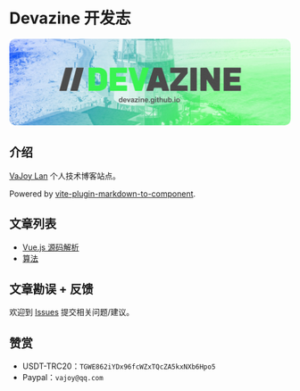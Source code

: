 # Devazine 开发志

![](https://raw.githubusercontent.com/devazine2022/assets/main/promo.jpg)

## 介绍

[VaJoy Lan](https://github.com/VaJoy) 个人技术博客站点。

Powered by [vite-plugin-markdown-to-component](https://github.com/devazine/vite-plugin-markdown-to-component).

## 文章列表

- [Vue.js 源码解析](https://devazine.github.io/#/source-analysis/vue/)
- [算法](https://devazine.github.io/#/algorithm/)

## 文章勘误 + 反馈

欢迎到 [Issues](https://github.com/devazine/devazine.github.io/issues) 提交相关问题/建议。

## 赞赏

- USDT-TRC20：`TGWE862iYDx96fcWZxTQcZA5kxNXb6Hpo5`
- Paypal：`vajoy@qq.com`